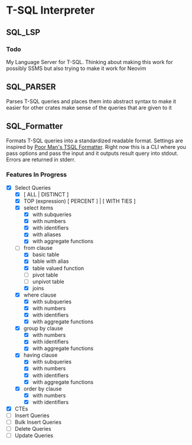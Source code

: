 # T-SQL Interpreter

## SQL_LSP

### Todo

My Language Server for T-SQL. Thinking about making this work for possibly SSMS
but also trying to make it work for Neovim

## SQL_PARSER

Parses T-SQL queries and places them into abstract syntax to make it easier for other crates
make sense of the queries that are given to it

## SQL_Formatter

Formats T-SQL queries into a standardized readable format. Settings are inspired by 
[Poor Man's TSQL Formatter](https://github.com/TaoK/PoorMansTSqlFormatter). Right now
this is a CLI where you pass options and pass the input and it outputs result query into stdout.
Errors are returned in stderr.

### Features In Progress

- [x] Select Queries
    - [x] \[ ALL | DISTINCT ]
    - [x] TOP (expression) \[ PERCENT ] | \[ WITH TIES ]  
    - [x] select items
        - [x] with subqueries
        - [x] with numbers
        - [x] with identifiers
        - [x] with aliases
        - [x] with aggregate functions
    - [ ] from clause
        - [x] basic table
        - [x] table with alias
        - [x] table valued function
        - [ ] pivot table
        - [ ] unpivot table
        - [x] joins
    - [x] where clause 
        - [x] with subqueries
        - [x] with numbers
        - [x] with identifiers
        - [x] with aggregate functions
    - [x] group by clause
        - [x] with numbers
        - [x] with identifiers
        - [x] with aggregate functions
    - [x] having clause
        - [x] with subqueries
        - [x] with numbers
        - [x] with identifiers
        - [x] with aggregate functions
    - [x] order by clause
        - [x] with numbers
        - [x] with identifiers

- [x] CTEs
- [ ] Insert Queries
- [ ] Bulk Insert Queries
- [ ] Delete Queries
- [ ] Update Queries
